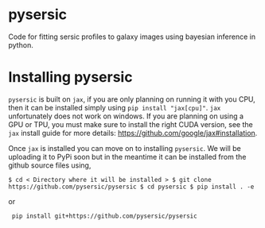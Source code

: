 # pysersic
Code for fitting sersic profiles to galaxy images using bayesian inference in python.

# Installing pysersic
`pysersic` is built on `jax`, if you are only planning on running it with you CPU, then it can be installed simply using `pip install "jax[cpu]"`. `jax` unfortunately does not work on windows. If you are planning on using a GPU or TPU, you must make sure to install the right CUDA version, see the `jax` install guide for more details: https://github.com/google/jax#installation.

Once `jax` is installed you can move on to installing `pysersic`. We will be uploading it to PyPi soon but in the meantime it can be installed from the github source files using,

``
$ cd < Directory where it will be installed >
$ git clone https://github.com/pysersic/pysersic
$ cd pysersic
$ pip install . -e
``

or

`` pip install git+https://github.com/pysersic/pysersic``